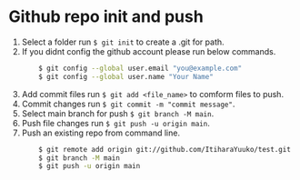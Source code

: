 # Github repo init and push
1. Select a folder run `$ git init` to create a .git for path.
2. If you didnt config the github account please run below commands.
    ```Bash
        $ git config --global user.email "you@example.com"
        $ git config --global user.name "Your Name"
    ```
3. Add commit files run `$ git add <file_name>` to comform files to push.
4. Commit changes run `$ git commit -m "commit message"`.
5. Select main branch for push `$ git branch -M main`.
6. Push file changes run `$ git push -u origin main`.
7. Push an existing repo from command line.
    ```Bash
        $ git remote add origin git://github.com/ItiharaYuuko/test.git
        $ git branch -M main
        $ git push -u origin main
    ```